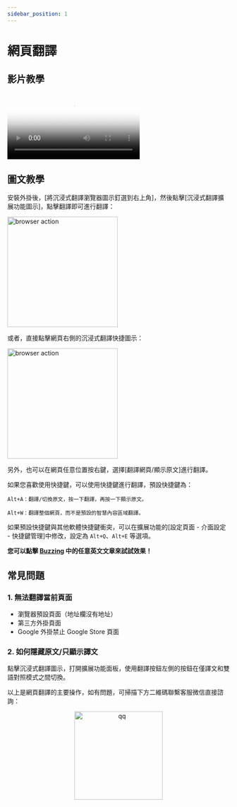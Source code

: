 ```yaml
---
sidebar_position: 1
---
```


# 網頁翻譯

## 影片教學

<video
  controls
  poster="https://immersivetranslate.com/assets/price/video-poster-zh-Hans.png"
  src="https://s.immersivetranslate.com/assets/uploads/full-intro-zh-CN-rYaxVV.mp4"
/>

## 圖文教學

安裝外掛後，[將沉浸式翻譯瀏覽器圖示釘選到右上角]，然後點擊[沉浸式翻譯擴展功能圖示]，點擊翻譯即可進行翻譯：

<img src="https://s.immersivetranslate.com/static/official-static/assets/browser-panel-v2.png" alt="browser action" width="250" />

或者，直接點擊網頁右側的沉浸式翻譯快捷圖示：

<img src="https://s.immersivetranslate.com/assets/sidebar-shortcut.jpeg" alt="browser action" width="250" />

另外，也可以在網頁任意位置按右鍵，選擇[翻譯網頁/顯示原文]進行翻譯。

如果您喜歡使用快捷鍵，可以使用快捷鍵進行翻譯，預設快捷鍵為：

    Alt+A：翻譯/切換原文，按一下翻譯，再按一下顯示原文。

    Alt+W：翻譯整個網頁，而不是預設的智慧內容區域翻譯。

如果預設快捷鍵與其他軟體快捷鍵衝突，可以在擴展功能的[設定頁面 - 介面設定 - 快捷鍵管理]中修改，設定為 `Alt+Q`、`Alt+E` 等選項。

**您可以點擊 [Buzzing](https://www.buzzing.cc/) 中的任意英文文章來試試效果！**

## 常見問題

### 1. 無法翻譯當前頁面

- 瀏覽器預設頁面（地址欄沒有地址）
- 第三方外掛頁面
- Google 外掛禁止 Google Store 頁面

### 2. 如何隱藏原文/只顯示譯文

點擊沉浸式翻譯圖示，打開擴展功能面板，使用翻譯按鈕左側的按鈕在僅譯文和雙語對照模式之間切換。

以上是網頁翻譯的主要操作，如有問題，可掃描下方二維碼聯繫客服微信直接諮詢：

<div align="center">
<img src="https://s.immersivetranslate.com/assets/r2-uploads/wechat-contact4.png" width="200" alt="qq" />
</div>
